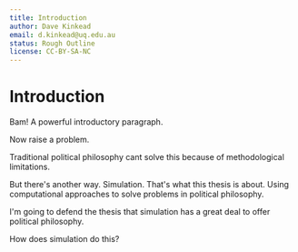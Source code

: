 ```yaml
---
title: Introduction
author: Dave Kinkead
email: d.kinkead@uq.edu.au
status: Rough Outline
license: CC-BY-SA-NC
---
```


# Introduction

Bam! A powerful introductory paragraph.

Now raise a problem. 

Traditional political philosophy cant solve this because of methodological limitations.

But there's another way. Simulation.  That's what this thesis is about. Using computational approaches to solve problems in political philosophy.

I'm going to defend the thesis that simulation has a great deal to offer political philosophy.

How does simulation do this?


